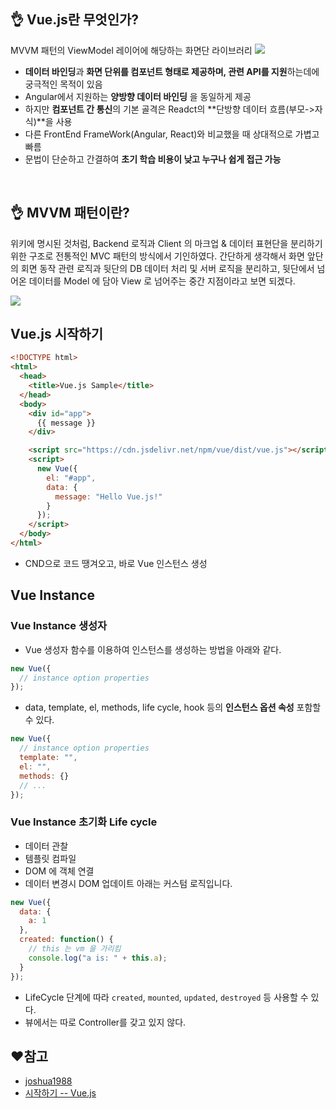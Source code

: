 ## 👌 Vue.js란 무엇인가?
MVVM 패턴의 ViewModel 레이어에 해당하는 화면단 라이브러리
![](https://joshua1988.github.io/images/posts/web/vuejs/view-model.png)

- **데이터 바인딩**과 **화면 단위를 컴포넌트 형태로 제공하며, 관련 API를 지원**하는데에 궁극적인 목적이 있음
- Angular에서 지원하는 **양방향 데이터 바인딩** 을 동일하게 제공
- 하지만 **컴포넌트 간 통신**의 기본 골격은 Readct의 **단방향 데이터 흐름(부모->자식)**을 사용
- 다른 FrontEnd FrameWork(Angular, React)와 비교했을 때 상대적으로 가볍고 빠름
- 문법이 단순하고 간결하여 **초기 학습 비용이 낮고 누구나 쉽게 접근 가능**

<br>

## 👌 MVVM 패턴이란?
위키에 명시된 것처럼, Backend 로직과
Client 의 마크업 & 데이터 표현단을 분리하기 위한
구조로 전통적인 MVC 패턴의 방식에서 기인하였다. 
간단하게 생각해서 화면 앞단의 회면 동작 관련 로직과 뒷단의 
DB 데이터 처리 및 서버 로직을 분리하고, 
뒷단에서 넘어온 데이터를 Model 에 담아 View 로 넘어주는 중간 지점이라고 보면 되겠다.

![](https://joshua1988.github.io/images/posts/web/vuejs/mvvm-pattern.png)

## Vue.js 시작하기
```html
<!DOCTYPE html>
<html>
  <head>
    <title>Vue.js Sample</title>
  </head>
  <body>
    <div id="app">
      {{ message }}
    </div>

    <script src="https://cdn.jsdelivr.net/npm/vue/dist/vue.js"></script>
    <script>
      new Vue({
        el: "#app",
        data: {
          message: "Hello Vue.js!"
        }
      });
    </script>
  </body>
</html>
```
- CND으로 코드 땡겨오고, 바로 Vue 인스턴스 생성

## Vue Instance
### Vue Instance 생성자
- Vue 생성자 함수를 이용하여 인스턴스를 생성하는 방법을 아래와 같다.
```JavaScript
new Vue({
  // instance option properties
});
```
- data, template, el, methods, life cycle, hook 등의 **인스턴스 옵션 속성** 포함할 수 있다.
```JavaScript
new Vue({
  // instance option properties
  template: "",
  el: "",
  methods: {}
  // ...
});
```

### Vue Instance 초기화 Life cycle
- 데이터 관찰
- 템플릿 컴파일
- DOM 에 객체 연결
- 데이터 변경시 DOM 업데이트
아래는 커스텀 로직입니다.
```JavaScript
new Vue({
  data: {
    a: 1
  },
  created: function() {
    // this 는 vm 을 가리킴
    console.log("a is: " + this.a);
  }
});
```
- LifeCycle 단계에 따라 `created`, `mounted`, `updated`, `destroyed` 등 사용할 수 있다.
- 뷰에서는 따로 Controller를 갖고 있지 않다.


## ❤참고
- [joshua1988](https://joshua1988.github.io/)
- [시작하기 -- Vue.js](https://kr.vuejs.org/v2/guide/index.html)
